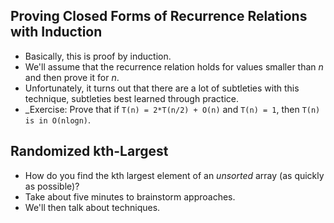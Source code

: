 Proving Closed Forms of Recurrence Relations with Induction
-----------------------------------------------------------

* Basically, this is proof by induction.
* We'll assume that the recurrence relation holds for values smaller than *n* 
  and then prove it for *n*.
* Unfortunately, it turns out that there are a lot of subtleties with
  this technique, subtleties best learned through practice.
* _Exercise: Prove that if `T(n) = 2*T(n/2) + O(n)` and `T(n) = 1`, then
  `T(n) is in O(nlogn)`.

Randomized kth-Largest
----------------------

* How do you find the kth largest element of an *unsorted* array 
  (as quickly as possible)?
* Take about five minutes to brainstorm approaches.
* We'll then talk about techniques.
